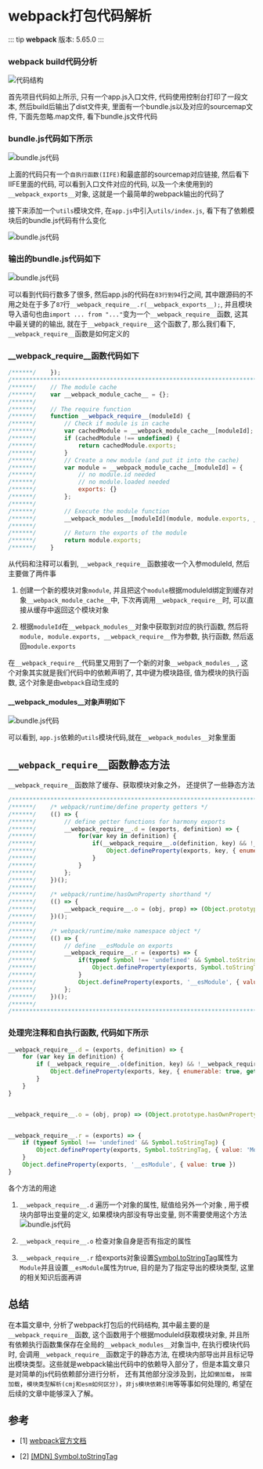 # webpack打包代码解析

::: tip
**webpack** 版本: 5.65.0
:::

### webpack build代码分析

![代码结构](~@assets/webpack/webpack-01.png)

首先项目代码如上所示, 只有一个app.js入口文件, 代码使用控制台打印了一段文本, 然后build后输出了dist文件夹, 里面有一个bundle.js以及对应的sourcemap文件, 下面先忽略.map文件, 看下bundle.js文件代码

### bundle.js代码如下所示

![bundle.js代码](~@assets/webpack/webpack-02.png)

上面的代码只有一个`自执行函数(IIFE)`和最底部的sourcemap对应链接, 然后看下IIFE里面的代码, 可以看到入口文件对应的代码, 以及一个未使用到的`__webpack_exports__`对象, 这就是一个最简单的webpack输出的代码了

接下来添加一个`utils`模块文件, 在`app.js`中引入`utils/index.js`, 看下有了依赖模块后的bundle.js代码有什么变化

![bundle.js代码](~@assets/webpack/webpack-03.png)

### 输出的bundle.js代码如下
![bundle.js代码](~@assets/webpack/webpack-04.png)

可以看到代码行数多了很多, 然后app.js的代码在`83行到94`行之间, 其中跟源码的不用之处在于多了`87`行`__webpack_require__.r(__webpack_exports__);`, 并且模块导入语句也由`import ... from "..."`变为一个`__webpack_require__`函数, 这其中最关键的的输出, 就在于`__webpack_require__`这个函数了, 那么我们看下, `__webpack_require__`函数是如何定义的


### __webpack_require__函数代码如下

```js
/******/ 	});
/************************************************************************/
/******/ 	// The module cache
/******/ 	var __webpack_module_cache__ = {};
/******/ 	
/******/ 	// The require function
/******/ 	function __webpack_require__(moduleId) {
/******/ 		// Check if module is in cache
/******/ 		var cachedModule = __webpack_module_cache__[moduleId];
/******/ 		if (cachedModule !== undefined) {
/******/ 			return cachedModule.exports;
/******/ 		}
/******/ 		// Create a new module (and put it into the cache)
/******/ 		var module = __webpack_module_cache__[moduleId] = {
/******/ 			// no module.id needed
/******/ 			// no module.loaded needed
/******/ 			exports: {}
/******/ 		};
/******/ 	
/******/ 		// Execute the module function
/******/ 		__webpack_modules__[moduleId](module, module.exports, __webpack_require__);
/******/ 	
/******/ 		// Return the exports of the module
/******/ 		return module.exports;
/******/ 	}
```

从代码和注释可以看到, `__webpack_require__`函数接收一个入参moduleId, 然后主要做了两件事

1. 创建一个新的模块对象`module`, 并且把这个`module`根据moduleId绑定到缓存对象`__webpack_module_cache__`中, 下次再调用`__webpack_require__`时, 可以直接从缓存中返回这个模块对象

2. 根据`moduleId`在`__webpack_modules__`对象中获取到对应的执行函数, 然后将`module, module.exports, __webpack_require__`作为参数, 执行函数, 然后返回`module.exports`

在`__webpack_require__`代码里又用到了一个新的对象`__webpack_modules__`, 这个对象其实就是我们代码中的依赖声明了, 其中键为模块路径, 值为模块的执行函数, 这个对象是由`webpack`自动生成的

#### __webpack_modules__对象声明如下

![bundle.js代码](~@assets/webpack/webpack-05.png)

可以看到, `app.js`依赖的`utils`模块代码,就在`__webpack_modules__`对象里面

## `__webpack_require__`函数静态方法

`__webpack_require__`函数除了缓存、获取模块对象之外， 还提供了一些静态方法

```js
/************************************************************************/
/******/ 	/* webpack/runtime/define property getters */
/******/ 	(() => {
/******/ 		// define getter functions for harmony exports
/******/ 		__webpack_require__.d = (exports, definition) => {
/******/ 			for(var key in definition) {
/******/ 				if(__webpack_require__.o(definition, key) && !__webpack_require__.o(exports, key)) {
/******/ 					Object.defineProperty(exports, key, { enumerable: true, get: definition[key] });
/******/ 				}
/******/ 			}
/******/ 		};
/******/ 	})();
/******/ 	
/******/ 	/* webpack/runtime/hasOwnProperty shorthand */
/******/ 	(() => {
/******/ 		__webpack_require__.o = (obj, prop) => (Object.prototype.hasOwnProperty.call(obj, prop))
/******/ 	})();
/******/ 	
/******/ 	/* webpack/runtime/make namespace object */
/******/ 	(() => {
/******/ 		// define __esModule on exports
/******/ 		__webpack_require__.r = (exports) => {
/******/ 			if(typeof Symbol !== 'undefined' && Symbol.toStringTag) {
/******/ 				Object.defineProperty(exports, Symbol.toStringTag, { value: 'Module' });
/******/ 			}
/******/ 			Object.defineProperty(exports, '__esModule', { value: true });
/******/ 		};
/******/ 	})();
/******/ 	
/************************************************************************/
```

### 处理完注释和自执行函数, 代码如下所示

```js
__webpack_require__.d = (exports, definition) => {
    for (var key in definition) {
        if (__webpack_require__.o(definition, key) && !__webpack_require__.o(exports, key)) {
            Object.defineProperty(exports, key, { enumerable: true, get: definition[ key ] })
        }
    }
}


__webpack_require__.o = (obj, prop) => (Object.prototype.hasOwnProperty.call(obj, prop))


__webpack_require__.r = (exports) => {
    if (typeof Symbol !== 'undefined' && Symbol.toStringTag) {
        Object.defineProperty(exports, Symbol.toStringTag, { value: 'Module' })
    }
    Object.defineProperty(exports, '__esModule', { value: true })
}
```

各个方法的用途

1. `__webpack_require__.d` 遍历一个对象的属性, 赋值给另外一个对象 , 用于模块内部导出变量的定义, 如果模块内部没有导出变量, 则不需要使用这个方法
![bundle.js代码](~@assets/webpack/webpack-06.png)

2. `__webpack_require__.o` 检查对象自身是否有指定的属性

3. `__webpack_require__.r` 给exports对象设置<a href="https://developer.mozilla.org/zh-CN/docs/Web/JavaScript/Reference/Global_Objects/Symbol/toStringTag">Symbol.toStringTag</a>属性为`Module`并且设置`__esModule`属性为true, 目的是为了指定导出的模块类型, 这里的相关知识后面再讲

## 总结
在本篇文章中, 分析了webpack打包后的代码结构, 其中最主要的是`__webpack_require__`函数, 这个函数用于个根据moduleId获取模块对象, 并且所有依赖执行函数集保存在全局的`__webpack_modules__`对象当中, 在执行模块代码时, 会调用`__webpack_require__`函数定于的静态方法, 在模块内部导出并且标记导出模块类型。这些就是webpack输出代码中的依赖导入部分了，但是本篇文章只是对简单的js代码依赖部分进行分析， 还有其他部分没涉及到，比如`懒加载`， `按需加载`，`模块类型解析(cmj和esm如何区分)`，`非js模块依赖引用`等等事如何处理的, 希望在后续的文章中能够深入了解。 


## 参考

<div id="refer-anchor-1"></div>

- [1] [webpack官方文档](https://webpack.docschina.org/)

<div id="refer-anchor-2"></div>

- [2] [[MDN] Symbol.toStringTag](https://developer.mozilla.org/zh-CN/docs/Web/JavaScript/Reference/Global_Objects/Symbol/toStringTag)
   
   